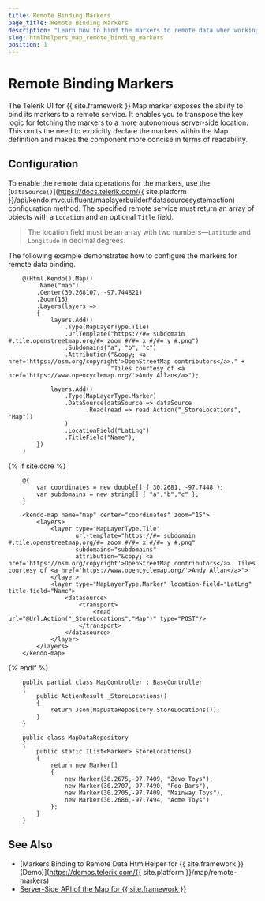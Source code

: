 ```yaml
---
title: Remote Binding Markers
page_title: Remote Binding Markers
description: "Learn how to bind the markers to remote data when working with the Telerik UI Map component for {{ site.framework }}."
slug: htmlhelpers_map_remote_binding_markers
position: 1
---
```


# Remote Binding Markers

The Telerik UI for {{ site.framework }} Map marker exposes the ability to bind its markers to a remote service. It enables you to transpose the key logic for fetching the markers to a more autonomous server-side location. This omits the need to explicitly declare the markers within the Map definition and makes the component more concise in terms of readability.

## Configuration

To enable the remote data operations for the markers, use the [`DataSource()`](https://docs.telerik.com/{{ site.platform }}/api/kendo.mvc.ui.fluent/maplayerbuilder#datasourcesystemaction) configuration method. The specified remote service must return an array of objects with a `Location` and an optional `Title` field. 

> The location field must be an array with two numbers&mdash;`Latitude` and `Longitude` in decimal degrees.

The following example demonstrates how to configure the markers for remote data binding.

```HtmlHelper
    @(Html.Kendo().Map()
        .Name("map")
        .Center(30.268107, -97.744821)
        .Zoom(15)
        .Layers(layers =>
        {
            layers.Add()
                .Type(MapLayerType.Tile)
                .UrlTemplate("https://#= subdomain #.tile.openstreetmap.org/#= zoom #/#= x #/#= y #.png")
                .Subdomains("a", "b", "c")
                .Attribution("&copy; <a href='https://osm.org/copyright'>OpenStreetMap contributors</a>." +
                             "Tiles courtesy of <a href='https://www.opencyclemap.org/'>Andy Allan</a>");

            layers.Add()
                .Type(MapLayerType.Marker)
                .DataSource(dataSource => dataSource
                      .Read(read => read.Action("_StoreLocations", "Map"))
                )
                .LocationField("LatLng")
                .TitleField("Name");
        })
    )
```

{% if site.core %}
```TagHelper
    @{
        var coordinates = new double[] { 30.2681, -97.7448 };
        var subdomains = new string[] { "a","b","c" };
    }

    <kendo-map name="map" center="coordinates" zoom="15">
        <layers>
            <layer type="MapLayerType.Tile" 
                   url-template="https://#= subdomain #.tile.openstreetmap.org/#= zoom #/#= x #/#= y #.png"
                   subdomains="subdomains"
                   attribution="&copy; <a href='https://osm.org/copyright'>OpenStreetMap contributors</a>. Tiles courtesy of <a href='https://www.opencyclemap.org/'>Andy Allan</a>">
            </layer>
            <layer type="MapLayerType.Marker" location-field="LatLng" title-field="Name">
                <datasource>
                    <transport>
                        <read url="@Url.Action("_StoreLocations","Map")" type="POST"/>
                    </transport>
                </datasource>
            </layer>
        </layers>
    </kendo-map>
```
{% endif %}

```Controller
    public partial class MapController : BaseController
    {
        public ActionResult _StoreLocations()
        {
            return Json(MapDataRepository.StoreLocations());
        }
    }
```
```MapDataRepository
    public class MapDataRepository
    {
        public static IList<Marker> StoreLocations() 
        {
            return new Marker[]
            {
                new Marker(30.2675,-97.7409, "Zevo Toys"),
                new Marker(30.2707,-97.7490, "Foo Bars"),
                new Marker(30.2705,-97.7409, "Mainway Toys"),
                new Marker(30.2686,-97.7494, "Acme Toys")
            };
        }
    }
```

## See Also

* [Markers Binding to Remote Data HtmlHelper for {{ site.framework }} (Demo)](https://demos.telerik.com/{{ site.platform }}/map/remote-markers)
* [Server-Side API of the Map for {{ site.framework }}](/api/map)
